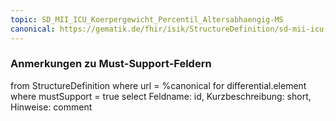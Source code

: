 ```yaml
---
topic: SD_MII_ICU_Koerpergewicht_Percentil_Altersabhaengig-MS
canonical: https://gematik.de/fhir/isik/StructureDefinition/sd-mii-icu-koerpergewicht-percentil-altersabhaengig
---
```


### Anmerkungen zu Must-Support-Feldern

<fql>
from
	StructureDefinition
where 
    url = %canonical
for differential.element
where mustSupport = true
select
	Feldname: id, Kurzbeschreibung: short, Hinweise: comment
</fql>


